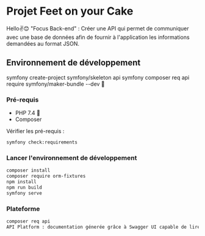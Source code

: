 # Projet Feet on your Cake

Hello✌😊
"Focus Back-end" : Créer une API
qui permet de communiquer avec une base de données
afin de fournir à l'application les informations demandées au format JSON.

## Environnement de développement

symfony create-project symfony/skeleton api
symfony composer req api
require symfony/maker-bundle --dev 📱


### Pré-requis

- PHP 7.4 👐
- Composer

Vérifier les pré-requis :
```bash
symfony check:requirements
```


### Lancer l'environnement de développement
```bash
composer install
composer require orm-fixtures
npm install
npm run build
symfony serve
```

### Plateforme

```bash
composer req api
API Platform : documentation génerée grâce à Swagger UI capable de lire les dossier de définition d'open API et de générée une interface graphique
```